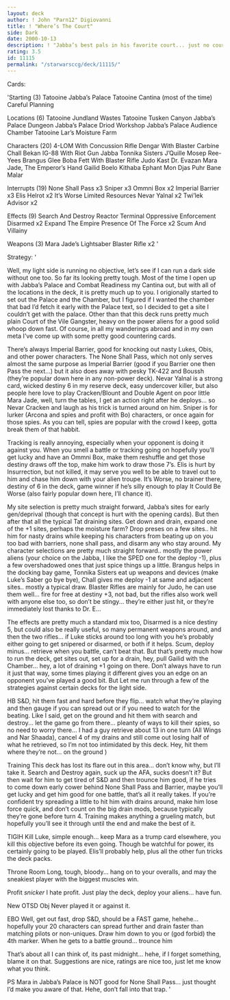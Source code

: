 ```yaml
---
layout: deck
author: ! John "Parn12" Digiovanni
title: ! "Where’s The Court"
side: Dark
date: 2000-10-13
description: ! "Jabba’s best pals in his favorite court... just no court involved (why?  Because I didn’t feel like it)."
rating: 3.5
id: 11115
permalink: "/starwarsccg/deck/11115/"
---
```

Cards: 

'Starting (3)
Tatooine Jabba’s Palace
Tatooine Cantina (most of the time)
Careful Planning

Locations (6)
Tatooine Jundland Wastes
Tatooine Tusken Canyon
Jabba’s Palace Dungeon
Jabba’s Palace Driod Workshop
Jabba’s Palace Audience Chamber
Tatooine Lar’s Moisture Farm

Characters (20)
4-LOM With Concussion Rifle
Dengar With Blaster Carbine
Chall Bekan
IG-88 With Riot Gun
Jabba
Tonnika Sisters
J’Quille
Mosep
Ree-Yees
Brangus Glee
Boba Fett With Blaster Rifle
Judo Kast
Dr. Evazan
Mara Jade, The Emperor’s Hand
Gailid
Boelo
Kithaba
Ephant Mon
Djas Puhr
Bane Malar

Interrupts (19)
None Shall Pass x3
Sniper x3
Ommni Box x2
Imperial Barrier x3
Elis Helrot x2
It’s Worse
Limited Resources
Nevar Yalnal x2
Twi’lek Advisor x2

Effects (9)
Search And Destroy
Reactor Terminal
Oppressive Enforcement
Disarmed x2
Expand The Empire
Presence Of The Force x2
Scum And Villainy

Weapons (3)
Mara Jade’s Lightsaber
Blaster Rifle x2 '

Strategy: '

Well, my light side is running no objective, let’s see if I can run a dark side without one too.  So far its looking pretty tough.  Most of the time I open up with Jabba’s Palace and Combat Readiness my Cantina out, but with all of the locations in the deck, it is pretty much up to you.	I origionally started to set out the Palace and the Chamber, but I figured if I wanted the chamber that bad I’d fetch it early with the Palace text, so I decided to get a site I couldn’t get with the palace.  Other than that this deck runs pretty much plain Court of the Vile Gangster, heavy on the power aliens for a good solid whoop down fast.  Of course, in all my wanderings abroad and in my own meta I’ve come up with some pretty good countering cards.

There’s always Imperial Barrier, good for knocking out nasty Lukes, Obis, and other power characters.  The None Shall Pass, which not only serves almost the same purpose as Imperial Barrier (good if you Barrier one then Pass the next...) but it also does away with pesky TK-422 and Boussh (they’re popular down here in any non-power deck).  Nevar Yalnal is a strong card, wicked destiny 6 in my reserve deck, easy undercover killer, but also people here love to play Cracken/Blount and Double Agent on poor little Mara Jade, well, turn the tables, I get an action right after he deploys... so Nevar Cracken and laugh as his trick is turned around on him.  Sniper is for lurker (Arcona and spies and profit with Bo) characters, or once again for those spies.  As you can tell, spies are popular with the crowd I keep, gotta break them of that habbit.

Tracking is really annoying, especially when your opponent is doing it against you.  When you smell a battle or tracking going on hopefully you’ll get lucky and have an Ommni Box, make them reshuffle and get those destiny draws off the top, make him work to draw those 7’s.  Elis is hurt by Insurrection, but not killed, it may serve you well to be able to travel out to him and chase him down with your alien troupe.  It’s Worse, no brainer there, destiny of 6 in the deck, game winner if he’s silly enough to play It Could Be Worse (also fairly popular down here, I’ll chance it).

My site selection is pretty much straight forward, Jabba’s sites for early gen/deprival (though that concept is hurt with the opening cards).  But then after that all the typical Tat draining sites.  Get down and drain, expand one of the +1 sites, perhaps the moisture farm?  Drop preses on a few sites.. hit him for nasty drains while keeping his characters from beating up on you too bad with barriers, none shall pass, and disarm any who stay around.  My character selections are pretty much straight forward.. mostly the power aliens (your choice on the Jabba, I like the SPED one for the deploy -1), plus a few overshadowed ones that just spice things up a little.  Brangus helps in the docking bay game, Tonnika Sisters eat up weapons and devices (make Luke’s Saber go bye bye), Chall gives me deploy -1 at same and adjacent sites.. mostly a typical draw.  Blaster Rifles are mainly for Judo, he can use them well... fire for free at destiny +3, not bad, but the rifles also work well with anyone else too, so don’t be stingy... they’re either just hit, or they’re immediately lost thanks to Dr. E...

The effects are pretty much a standard mix too, Disarmed is a nice destiny 5, but could also be really useful, so many permanent weapons around, and then the two rifles... if Luke sticks around too long with you he’s probably either going to get snipered or disarmed, or both if it helps.  Scum, deploy minus... retrieve when you battle, can’t beat that.  But that’s pretty much how to run the deck, get sites out, set up for a drain, hey, pull Gailid with the Chamber... hey, a lot of draining +1 going on there.  Don’t always have to run it just that way, some times playing it different gives you an edge on an opponent you’ve played a good bit.  But Let me run through a few of the strategies against certain decks for the light side.

HB S&D, hit them fast and hard before they flip... watch what they’re playing and then gauge if you can spread out or if you need to watch for the beating.  Like I said, get on the ground and hit them with search and destroy... let the game go from there... pleanty of ways to kill their spies, so no need to worry there... I had a guy retrieve about 13 in one turn (All Wings and Nar Shaada), cancel 4 of my drains and still come out losing half of what he retrieved, so I’m not too intimidated by this deck.  Hey, hit them where they’re not... on the ground )

Training This deck has lost its flare out in this area... don’t know why, but I’ll take it.	Search and Destroy again, suck up the AFA, sucks doesn’t it?  But then wait for him to get tired of S&D and then trounce him good, if he tries to come down early cower behind None Shall Pass and Barrier, maybe you’ll get lucky and get him good for one battle, that’s all it really takes.	If you’re confident try spreading a little to hit him with drains around, make him lose force quick, and don’t count on the big drain mods, because typically they’re gone before turn 4.  Training makes anything a grueling match, but hopefully you’ll see it through until the end and make the best of it.

TIGIH Kill Luke, simple enough... keep Mara as a trump card elsewhere, you kill this objective before its even going.	Though be watchful for power, its certainly going to be played.  Elis’ll probably help, plus all the other fun tricks the deck packs.

Throne Room Long, tough, bloody... hang on to your overalls, and may the sneakiest player with the biggest muscles win.

Profit *snicker* I hate profit.  Just play the deck, deploy your aliens... have fun.

New OTSD Obj Never played it or against it.

EBO Well, get out fast, drop S&D, should be a FAST game, hehehe... hopefully your 20 characters can spread further and drain faster than matching pilots or non-uniques.  Draw him down to you or (god forbid) the 4th marker.  When he gets to a battle ground... trounce him

That’s about all I can think of, its past midnight... hehe, if I forget something, blame it on that.  Suggestions are nice, ratings are nice too, just let me know what you think.

PS Mara in Jabba’s Palace is NOT good for None Shall Pass... just thought I’d make you aware of that.  Hehe, don’t fall into that trap. '
